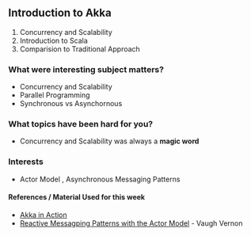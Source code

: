 Introduction to Akka
--

1. Concurrency and Scalability
2. Introduction to Scala
3. Comparision to Traditional Approach


### What were interesting subject matters?
- Concurrency and Scalability
- Parallel Programming
- Synchronous vs Asynchornous

### What topics have been hard for you?
- Concurrency and Scalability was always a **magic word** 

### Interests
- Actor Model , Asynchronous Messaging Patterns

#### References / Material Used for this week
- [Akka in Action](https://www.manning.com/books/akka-in-action)
- [Reactive Messagping Patterns with the Actor Model](https://www.amazon.com/Reactive-Messaging-Patterns-Actor-Model/dp/0133846830) - Vaugh Vernon
